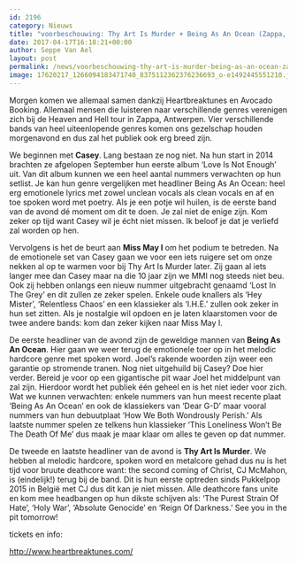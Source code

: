 ```yaml
---
id: 2196
category: Nieuws
title: "voorbeschouwing: Thy Art Is Murder + Being As An Ocean (Zappa, 2017)"
date: 2017-04-17T16:18:21+00:00
author: Seppe Van Ael
layout: post
permalink: /news/voorbeschouwing-thy-art-is-murder-being-as-an-ocean-zappa-2017/
image: 17620217_1266094183471740_8375112362376236693_o-e1492445551210.jpg
---
```

Morgen komen we allemaal samen dankzij Heartbreaktunes en Avocado Booking. Allemaal mensen die luisteren naar verschillende genres verenigen zich bij de Heaven and Hell tour in Zappa, Antwerpen. Vier verschillende bands van heel uiteenlopende genres komen ons gezelschap houden morgenavond en dus zal het publiek ook erg breed zijn.

We beginnen met **Casey**. Lang bestaan ze nog niet. Na hun start in 2014 brachten ze afgelopen September hun eerste album ‘Love Is Not Enough’ uit. Van dit album kunnen we een heel aantal nummers verwachten op hun setlist. Je kan hun genre vergelijken met headliner Being As An Ocean: heel erg emotionele lyrics met zowel unclean vocals als clean vocals en af en toe spoken word met poetry. Als je een potje wil huilen, is de eerste band van de avond dé moment om dit te doen. Je zal niet de enige zijn. Kom zeker op tijd want Casey wil je écht niet missen. Ik beloof je dat je verliefd zal worden op hen.



Vervolgens is het de beurt aan **Miss May I** om het podium te betreden. Na de emotionele set van Casey gaan we voor een iets ruigere set om onze nekken al op te warmen voor bij Thy Art Is Murder later. Zij gaan al iets langer mee dan Casey maar na die 10 jaar zijn we MMI nog steeds niet beu. Ook zij hebben onlangs een nieuw nummer uitgebracht genaamd ‘Lost In The Grey’ en dit zullen ze zeker spelen. Enkele oude knallers als ‘Hey Mister’, ‘Relentless Chaos’ en een klassieker als ‘I.H.E.’ zullen ook zeker in hun set zitten. Als je nostalgie wil opdoen en je laten klaarstomen voor de twee andere bands: kom dan zeker kijken naar Miss May I.



De eerste headliner van de avond zijn de geweldige mannen van **Being As An Ocean**. Hier gaan we weer terug de emotionele toer op in het melodic hardcore genre met spoken word. Joel’s rakende woorden zijn weer een garantie op stromende tranen. Nog niet uitgehuild bij Casey? Doe hier verder. Bereid je voor op een gigantische pit waar Joel het middelpunt van zal zijn. Hierdoor wordt het publiek één geheel en is het niet ieder voor zich. Wat we kunnen verwachten: enkele nummers van hun meest recente plaat ‘Being As An Ocean’ en ook de klassiekers van ‘Dear G-D’ maar vooral nummers van hun debuutplaat ‘How We Both Wondrously Perish.’ Als laatste nummer spelen ze telkens hun klassieker ‘This Loneliness Won’t Be The Death Of Me’ dus maak je maar klaar om alles te geven op dat nummer.



De tweede en laatste headliner van de avond is **Thy Art Is Murder**. We hebben al melodic hardcore, spoken word en metalcore gehad dus nu is het tijd voor bruute deathcore want: the second coming of Christ, CJ McMahon, is (eindelijk!) terug bij de band. Dit is hun eerste optreden sinds Pukkelpop 2015 in België met CJ dus dit kan je niet missen. Alle deathcore fans unite en kom mee headbangen op hun dikste schijven als: ‘The Purest Strain Of Hate’, ‘Holy War’, ‘Absolute Genocide’ en ‘Reign Of Darkness.’ See you in the pit tomorrow!



tickets en info:

http://www.heartbreaktunes.com/